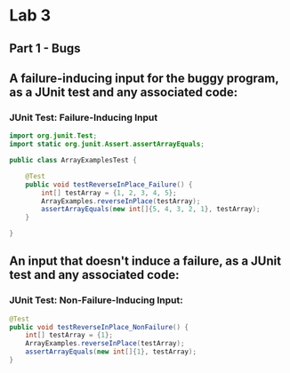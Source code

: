 # Lab 3

## Part 1 - Bugs

## A failure-inducing input for the buggy program, as a JUnit test and any associated code:

### JUnit Test: Failure-Inducing Input

```java
import org.junit.Test;
import static org.junit.Assert.assertArrayEquals;

public class ArrayExamplesTest {

    @Test
    public void testReverseInPlace_Failure() {
        int[] testArray = {1, 2, 3, 4, 5};
        ArrayExamples.reverseInPlace(testArray);
        assertArrayEquals(new int[]{5, 4, 3, 2, 1}, testArray);
    }

}
```

## An input that doesn't induce a failure, as a JUnit test and any associated code:

### JUnit Test: Non-Failure-Inducing Input:

```java
@Test
public void testReverseInPlace_NonFailure() {
    int[] testArray = {1};
    ArrayExamples.reverseInPlace(testArray);
    assertArrayEquals(new int[]{1}, testArray);
}
```

